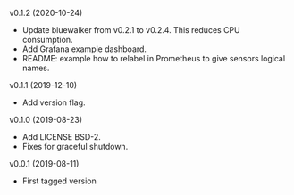v0.1.2 (2020-10-24)

* Update bluewalker from v0.2.1 to v0.2.4. This reduces CPU consumption.
* Add Grafana example dashboard.
* README: example how to relabel in Prometheus to give sensors logical names.

v0.1.1 (2019-12-10)

* Add version flag.

v0.1.0 (2019-08-23)

* Add LICENSE BSD-2.
* Fixes for graceful shutdown.

v0.0.1 (2019-08-11)

* First tagged version
